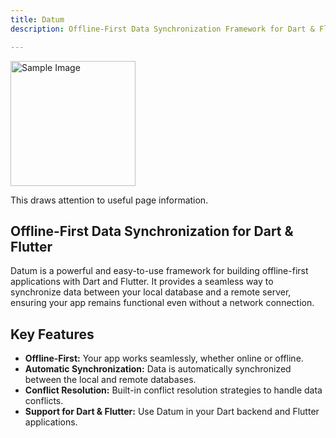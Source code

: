 ```yaml
---
title: Datum
description: Offline-First Data Synchronization Framework for Dart & Flutter

---
```


<Image src="/images/datum.png" alt="Sample Image" width="200" height="200" />

<Info>This draws attention to useful page information.</Info>

## Offline-First Data Synchronization for Dart & Flutter

Datum is a powerful and easy-to-use framework for building offline-first applications with Dart and Flutter. It provides a seamless way to synchronize data between your local database and a remote server, ensuring your app remains functional even without a network connection.

## Key Features

*   **Offline-First:** Your app works seamlessly, whether online or offline.
*   **Automatic Synchronization:** Data is automatically synchronized between the local and remote databases.
*   **Conflict Resolution:** Built-in conflict resolution strategies to handle data conflicts.
*   **Support for Dart & Flutter:** Use Datum in your Dart backend and Flutter applications.




